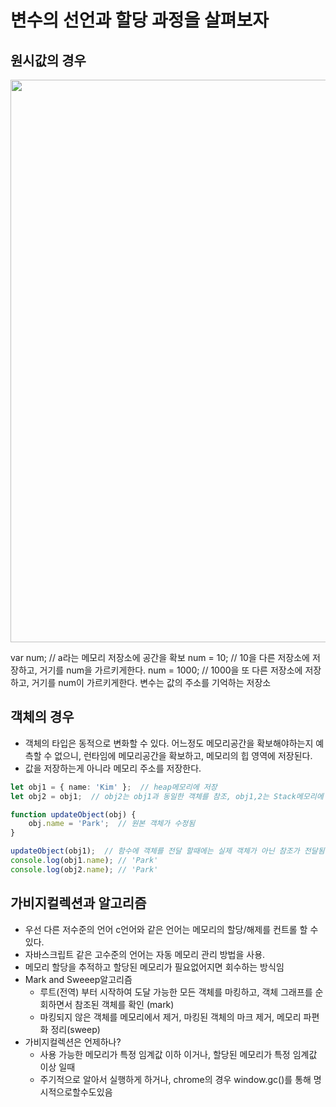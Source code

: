 # 변수의 선언과 할당 과정을 살펴보자

## 원시값의 경우
<img src="https://github.com/user-attachments/assets/b49892ed-6153-4415-8d4c-f7864139b41b" width="900px" />

var num;  //  a라는 메모리 저장소에 공간을 확보
num = 10;  // 10을 다른 저장소에 저장하고, 거기를 num을 가르키게한다.
num = 1000; // 1000을 또 다른 저장소에 저장하고, 거기를 num이 가르키게한다.
변수는 값의 주소를 기억하는 저장소 

## 객체의 경우
- 객체의 타입은 동적으로 변화할 수 있다. 어느정도 메모리공간을 확보해야하는지 예측할 수 없으니, 런타임에 메모리공간을 확보하고, 메모리의 힙 영역에 저장된다.
- 값을 저장하는게 아니라 메모리 주소를 저장한다.
```typescript
let obj1 = { name: 'Kim' };  // heap메모리에 저장
let obj2 = obj1;  // obj2는 obj1과 동일한 객체를 참조, obj1,2는 Stack메모리에 생성되며, heap에 있는 동일한 객체를 가르킴

function updateObject(obj) {
    obj.name = 'Park';  // 원본 객체가 수정됨
}

updateObject(obj1);  // 함수에 객체를 전달 할때에는 실제 객체가 아닌 참조가 전달됨
console.log(obj1.name); // 'Park'
console.log(obj2.name); // 'Park'
```



## 가비지컬렉션과 알고리즘
- 우선 다른 저수준의 언어 c언어와 같은 언어는 메모리의 할당/해제를 컨트롤 할 수 있다.
- 자바스크립트 같은 고수준의 언어는 자동 메모리 관리 방법을 사용.
- 메모리 할당을 추적하고 할당된 메모리가 필요없어지면 회수하는 방식임
- Mark and Sweeep알고리즘
  - 루트(전역) 부터 시작하여 도달 가능한 모든 객체를 마킹하고, 객체 그래프를 순회하면서 참조된 객체를 확인 (mark)
  - 마킹되지 않은 객체를 메모리에서 제거, 마킹된 객체의 마크 제거, 메모리 파편화 정리(sweep)
- 가비지컬렉션은 언제하나?
  - 사용 가능한 메모리가 특정 임계값 이하 이거나, 할당된 메모리가 특정 임계값 이상 일때
  - 주기적으로 알아서 실행하게 하거나, chrome의 경우 window.gc()를 통해 명시적으로할수도있음

